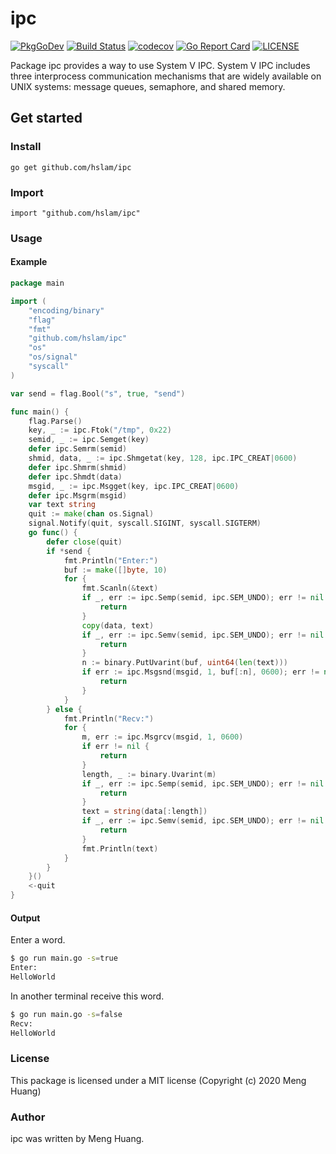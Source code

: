 # ipc
[![PkgGoDev](https://pkg.go.dev/badge/github.com/hslam/ipc)](https://pkg.go.dev/github.com/hslam/ipc)
[![Build Status](https://travis-ci.org/hslam/ipc.svg?branch=master)](https://travis-ci.org/hslam/ipc)
[![codecov](https://codecov.io/gh/hslam/ipc/branch/master/graph/badge.svg)](https://codecov.io/gh/hslam/ipc)
[![Go Report Card](https://goreportcard.com/badge/github.com/hslam/ipc)](https://goreportcard.com/report/github.com/hslam/ipc)
[![LICENSE](https://img.shields.io/github/license/hslam/ipc.svg?style=flat-square)](https://github.com/hslam/ipc/blob/master/LICENSE)

Package ipc provides a way to use System V IPC. System V IPC includes three interprocess communication mechanisms that are widely available on UNIX systems: message queues, semaphore, and shared memory.

## Get started

### Install
```
go get github.com/hslam/ipc
```
### Import
```
import "github.com/hslam/ipc"
```
### Usage
####  Example
```go
package main

import (
	"encoding/binary"
	"flag"
	"fmt"
	"github.com/hslam/ipc"
	"os"
	"os/signal"
	"syscall"
)

var send = flag.Bool("s", true, "send")

func main() {
	flag.Parse()
	key, _ := ipc.Ftok("/tmp", 0x22)
	semid, _ := ipc.Semget(key)
	defer ipc.Semrm(semid)
	shmid, data, _ := ipc.Shmgetat(key, 128, ipc.IPC_CREAT|0600)
	defer ipc.Shmrm(shmid)
	defer ipc.Shmdt(data)
	msgid, _ := ipc.Msgget(key, ipc.IPC_CREAT|0600)
	defer ipc.Msgrm(msgid)
	var text string
	quit := make(chan os.Signal)
	signal.Notify(quit, syscall.SIGINT, syscall.SIGTERM)
	go func() {
		defer close(quit)
		if *send {
			fmt.Println("Enter:")
			buf := make([]byte, 10)
			for {
				fmt.Scanln(&text)
				if _, err := ipc.Semp(semid, ipc.SEM_UNDO); err != nil {
					return
				}
				copy(data, text)
				if _, err := ipc.Semv(semid, ipc.SEM_UNDO); err != nil {
					return
				}
				n := binary.PutUvarint(buf, uint64(len(text)))
				if err := ipc.Msgsnd(msgid, 1, buf[:n], 0600); err != nil {
					return
				}
			}
		} else {
			fmt.Println("Recv:")
			for {
				m, err := ipc.Msgrcv(msgid, 1, 0600)
				if err != nil {
					return
				}
				length, _ := binary.Uvarint(m)
				if _, err := ipc.Semp(semid, ipc.SEM_UNDO); err != nil {
					return
				}
				text = string(data[:length])
				if _, err := ipc.Semv(semid, ipc.SEM_UNDO); err != nil {
					return
				}
				fmt.Println(text)
			}
		}
	}()
	<-quit
}
```

#### Output
Enter a word.
```sh
$ go run main.go -s=true
Enter:
HelloWorld
```
In another terminal receive this word.
```sh
$ go run main.go -s=false
Recv:
HelloWorld
```

### License
This package is licensed under a MIT license (Copyright (c) 2020 Meng Huang)


### Author
ipc was written by Meng Huang.


